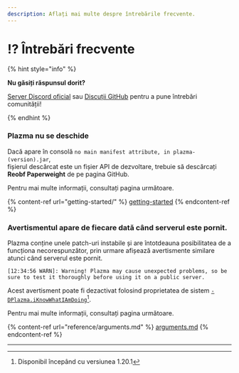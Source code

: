 ```yaml
---
description: Aflați mai multe despre întrebările frecvente.
---
```


# ⁉️ Întrebări frecvente

{% hint style="info" %}

**Nu găsiți răspunsul dorit?**

[Server Discord oficial](https://discord.gg/MmfC52K8A8) sau [Discuții GitHub](https://github.com/PlazmaMC/PlazmaBukkit/discussions) pentru a pune întrebări comunității!

{% endhint %}

### Plazma nu se deschide

Dacă apare în consolă `no main manifest attribute, in plazma-(version).jar`,\
fișierul descărcat este un fișier API de dezvoltare, trebuie să descărcați **Reobf Paperweight** de pe pagina GitHub.

Pentru mai multe informații, consultați pagina următoare.

{% content-ref url="getting-started/" %}
[getting-started](getting-started#id-2)
{% endcontent-ref %}

### Avertismentul apare de fiecare dată când serverul este pornit.

Plazma conține unele patch-uri instabile și are întotdeauna posibilitatea de a funcționa necorespunzător, prin urmare afișează avertismente similare atunci când serverul este pornit.

```log
[12:34:56 WARN]: Warning! Plazma may cause unexpected problems, so be sure to test it thoroughly before using it on a public server.
```

Acest avertisment poate fi dezactivat folosind proprietatea de sistem [`-DPlazma.iKnowWhatIAmDoing`](#user-content-fn-1)[^1].

Pentru mai multe informații, consultați pagina următoare.

{% content-ref url="reference/arguments.md" %}
[arguments.md](reference/arguments.md#plazma.iknowwhatiamdoing)
{% endcontent-ref %}

***

[^1]: Disponibil începând cu versiunea 1.20.1
